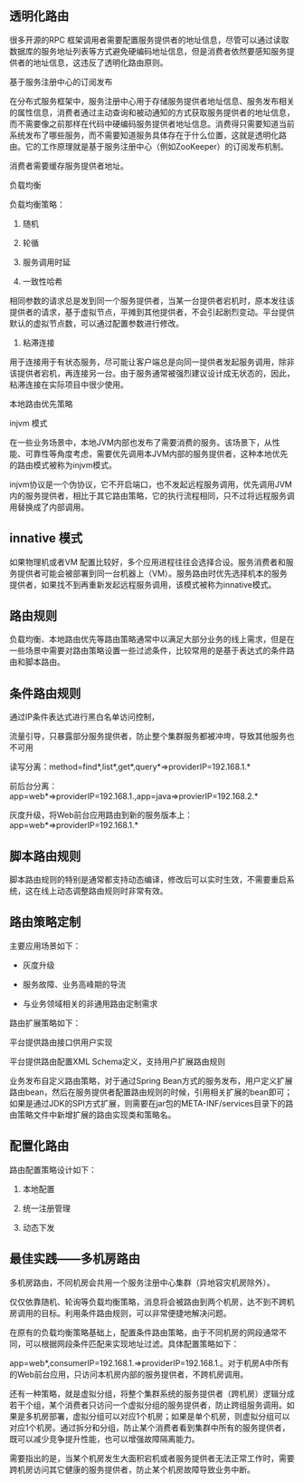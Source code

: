 ## 透明化路由

很多开源的RPC 框架调用者需要配置服务提供者的地址信息，尽管可以通过读取数据库的服务地址列表等方式避免硬编码地址信息，但是消费者依然要感知服务提供者的地址信息，这违反了透明化路由原则。

基于服务注册中心的订阅发布

在分布式服务框架中，服务注册中心用于存储服务提供者地址信息、服务发布相关的属性信息，消费者通过主动查询和被动通知的方式获取服务提供者的地址信息，而不需要像之前那样在代码中硬编码服务提供者地址信息。消费得只需要知道当前系统发布了哪些服务，而不需要知道服务具体存在于什么位置，这就是透明化路由。它的工作原理就是基于服务注册中心（例如ZooKeeper）的订阅发布机制。

消费者需要缓存服务提供者地址。

负载均衡

负载均衡策略：

1. 随机

2. 轮循

3. 服务调用时延

4. 一致性哈希

相同参数的请求总是发到同一个服务提供者，当某一台提供者宕机时，原本发往该提供者的请求，基于虚拟节点，平摊到其他提供者，不会引起剧烈变动。平台提供默认的虚拟节点数，可以通过配置参数进行修改。

1. 粘滞连接 

用于连接用于有状态服务，尽可能让客户端总是向同一提供者发起服务调用，除非该提供者宕机，再连接另一台。由于服务通常被强烈建议设计成无状态的，因此，粘滞连接在实际项目中很少使用。

本地路由优先策略

injvm 模式

在一些业务场景中，本地JVM内部也发布了需要消费的服务。该场景下，从性能、可靠性等角度考虑，需要优先调用本JVM内部的服务提供者，这种本地优先的路由模式被称为injvm模式。

injvm协议是一个伪协议，它不开启端口，也不发起远程服务调用，优先调用JVM内的服务提供者，相比于其它路由策略，它的执行流程相同，只不过将远程服务调用替换成了内部调用。

## innative 模式

如果物理机或者VM 配置比较好，多个应用进程往往会选择合设。服务消费者和服务提供者可能会被部署到同一台机器上（VM）。服务路由时优先选择机本的服务提供者，如果找不到再重新发起远程服务调用，该模式被称为innative模式。

## 路由规则

负载均衡、本地路由优先等路由策略通常中以满足大部分业务的线上需求，但是在一些场景中需要对路由策略设置一些过滤条件，比较常用的是基于表达式的条件路由和脚本路由。

## 条件路由规则

通过IP条件表达式进行黑白名单访问控制，

流量引导，只暴露部分服务提供者，防止整个集群服务都被冲垮，导致其他服务也不可用

读写分离：method=find\*,list\*,get\*,query\*=&gt;providerIP=192.168.1.\*

前后台分离：app=web\*=&gt;providerIP=192.168.1.,app=java=&gt;provierIP=192.168.2.\*

灰度升级，将Web前台应用路由到新的服务版本上：app=web\*=&gt;providerIP=192.168.1.\*

## 脚本路由规则

脚本路由规则的特别是通常都支持动态编译，修改后可以实时生效，不需要重启系统，这在线上动态调整路由规则时非常有效。

## 路由策略定制

主要应用场景如下：

* 灰度升级

* 服务故障、业务高峰期的导流

* 与业务领域相关的非通用路由定制需求

路由扩展策略如下：

平台提供路由接口供用户实现

平台提供路由配置XML Schema定义，支持用户扩展路由规则

业务发布自定义路由策略，对于通过Spring Bean方式的服务发布，用户定义扩展路由bean，然后在服务提供者配置路由规则的时候，引用相关扩展的bean即可；如果是通过JDK的SPI方式扩展，则需要在jar包的META-INF/services目录下的路由策略文件中新增扩展的路由实现类和策略名。

## 配置化路由

路由配置策略设计如下：

1. 本地配置

2. 统一注册管理

3. 动态下发

## 最佳实践——多机房路由

多机房路由，不同机房会共用一个服务注册中心集群（异地容灾机房除外）。

仅仅依靠随机、轮询等负载均衡策略，消息将会被路由到两个机房，达不到不跨机房调用的目标。利用条件路由规则，可以非常便捷地解决问题。

在原有的负载均衡策略基础上，配置条件路由策略，由于不同机房的网段通常不同，可以根据网段条件匹配来实现地址过滤。具体配置策略如下：

app=web\*,consumerIP=192.168.1.=&gt;providerIP=192.168.1.。对于机房A中所有的Web前台应用，只访问本机房内部的服务提供者，不跨机房调用。

还有一种策略，就是虚拟分组，将整个集群系统的服务提供者（跨机房）逻辑分成若干个组，某个消费者只访问一个虚拟分组的服务提供者，防止跨组服务调用。如果是多机房部署，虚拟分组可以对应1个机房；如果是单个机房，则虚拟分组可以对应1个机房。通过拆分和分组，防止某个消费者看到集群中所有的服务提供者，既可以减少竞争提升性能，也可以增强故障隔离能力。

需要指出的是，当某个机房发生大面积宕机或者服务提供者无法正常工作时，需要跨机房访问其它健康的服务提供者，防止某个机房故障导致业务中断。



